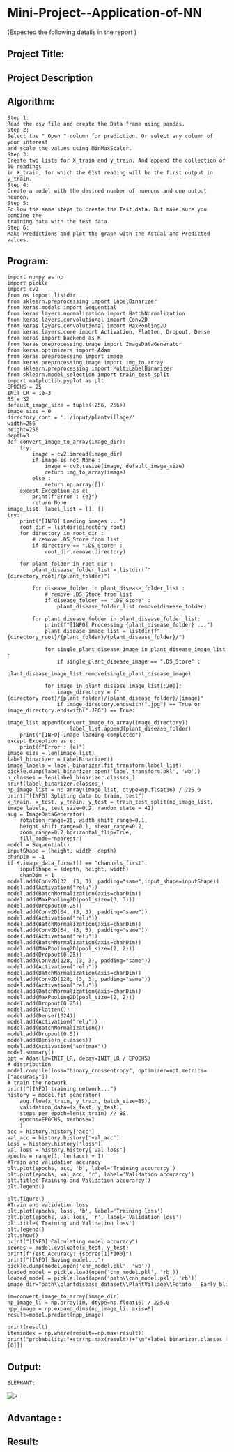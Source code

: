 # Mini-Project--Application-of-NN


(Expected the following details in the report )
## Project Title:
## Project Description 
## Algorithm:
    Step 1:
    Read the csv file and create the Data frame using pandas.
    Step 2:
    Select the " Open " column for prediction. Or select any column of your interest
    and scale the values using MinMaxScaler.
    Step 3:
    Create two lists for X_train and y_train. And append the collection of 60 readings
    in X_train, for which the 61st reading will be the first output in y_train.
    Step 4:
    Create a model with the desired number of nuerons and one output neuron.
    Step 5:
    Follow the same steps to create the Test data. But make sure you combine the
    training data with the test data.
    Step 6:
    Make Predictions and plot the graph with the Actual and Predicted values.

## Program:

    import numpy as np
    import pickle
    import cv2
    from os import listdir
    from sklearn.preprocessing import LabelBinarizer
    from keras.models import Sequential
    from keras.layers.normalization import BatchNormalization
    from keras.layers.convolutional import Conv2D
    from keras.layers.convolutional import MaxPooling2D
    from keras.layers.core import Activation, Flatten, Dropout, Dense
    from keras import backend as K
    from keras.preprocessing.image import ImageDataGenerator
    from keras.optimizers import Adam
    from keras.preprocessing import image
    from keras.preprocessing.image import img_to_array
    from sklearn.preprocessing import MultiLabelBinarizer
    from sklearn.model_selection import train_test_split
    import matplotlib.pyplot as plt
    EPOCHS = 25
    INIT_LR = 1e-3
    BS = 32
    default_image_size = tuple((256, 256))
    image_size = 0
    directory_root = '../input/plantvillage/'
    width=256
    height=256
    depth=3
    def convert_image_to_array(image_dir):
        try:
            image = cv2.imread(image_dir)
            if image is not None :
                image = cv2.resize(image, default_image_size)   
                return img_to_array(image)
            else :
                return np.array([])
        except Exception as e:
            print(f"Error : {e}")
            return None
    image_list, label_list = [], []
    try:
        print("[INFO] Loading images ...")
        root_dir = listdir(directory_root)
        for directory in root_dir :
            # remove .DS_Store from list
            if directory == ".DS_Store" :
                root_dir.remove(directory)

        for plant_folder in root_dir :
            plant_disease_folder_list = listdir(f"{directory_root}/{plant_folder}")

            for disease_folder in plant_disease_folder_list :
                # remove .DS_Store from list
                if disease_folder == ".DS_Store" :
                    plant_disease_folder_list.remove(disease_folder)

            for plant_disease_folder in plant_disease_folder_list:
                print(f"[INFO] Processing {plant_disease_folder} ...")
                plant_disease_image_list = listdir(f"{directory_root}/{plant_folder}/{plant_disease_folder}/")

                for single_plant_disease_image in plant_disease_image_list :
                    if single_plant_disease_image == ".DS_Store" :
                        plant_disease_image_list.remove(single_plant_disease_image)

                for image in plant_disease_image_list[:200]:
                    image_directory = f"{directory_root}/{plant_folder}/{plant_disease_folder}/{image}"
                    if image_directory.endswith(".jpg") == True or image_directory.endswith(".JPG") == True:
                        image_list.append(convert_image_to_array(image_directory))
                        label_list.append(plant_disease_folder)
        print("[INFO] Image loading completed")  
    except Exception as e:
        print(f"Error : {e}")
    image_size = len(image_list)
    label_binarizer = LabelBinarizer()
    image_labels = label_binarizer.fit_transform(label_list)
    pickle.dump(label_binarizer,open('label_transform.pkl', 'wb'))
    n_classes = len(label_binarizer.classes_)
    print(label_binarizer.classes_)
    np_image_list = np.array(image_list, dtype=np.float16) / 225.0
    print("[INFO] Spliting data to train, test")
    x_train, x_test, y_train, y_test = train_test_split(np_image_list, image_labels, test_size=0.2, random_state = 42) 
    aug = ImageDataGenerator(
        rotation_range=25, width_shift_range=0.1,
        height_shift_range=0.1, shear_range=0.2, 
        zoom_range=0.2,horizontal_flip=True, 
        fill_mode="nearest")
    model = Sequential()
    inputShape = (height, width, depth)
    chanDim = -1
    if K.image_data_format() == "channels_first":
        inputShape = (depth, height, width)
        chanDim = 1
    model.add(Conv2D(32, (3, 3), padding="same",input_shape=inputShape))
    model.add(Activation("relu"))
    model.add(BatchNormalization(axis=chanDim))
    model.add(MaxPooling2D(pool_size=(3, 3)))
    model.add(Dropout(0.25))
    model.add(Conv2D(64, (3, 3), padding="same"))
    model.add(Activation("relu"))
    model.add(BatchNormalization(axis=chanDim))
    model.add(Conv2D(64, (3, 3), padding="same"))
    model.add(Activation("relu"))
    model.add(BatchNormalization(axis=chanDim))
    model.add(MaxPooling2D(pool_size=(2, 2)))
    model.add(Dropout(0.25))
    model.add(Conv2D(128, (3, 3), padding="same"))
    model.add(Activation("relu"))
    model.add(BatchNormalization(axis=chanDim))
    model.add(Conv2D(128, (3, 3), padding="same"))
    model.add(Activation("relu"))
    model.add(BatchNormalization(axis=chanDim))
    model.add(MaxPooling2D(pool_size=(2, 2)))
    model.add(Dropout(0.25))
    model.add(Flatten())
    model.add(Dense(1024))
    model.add(Activation("relu"))
    model.add(BatchNormalization())
    model.add(Dropout(0.5))
    model.add(Dense(n_classes))
    model.add(Activation("softmax"))
    model.summary()
    opt = Adam(lr=INIT_LR, decay=INIT_LR / EPOCHS)
    # distribution
    model.compile(loss="binary_crossentropy", optimizer=opt,metrics=["accuracy"])
    # train the network
    print("[INFO] training network...")
    history = model.fit_generator(
        aug.flow(x_train, y_train, batch_size=BS),
        validation_data=(x_test, y_test),
        steps_per_epoch=len(x_train) // BS,
        epochs=EPOCHS, verbose=1
        )
    acc = history.history['acc']
    val_acc = history.history['val_acc']
    loss = history.history['loss']
    val_loss = history.history['val_loss']
    epochs = range(1, len(acc) + 1)
    #Train and validation accuracy
    plt.plot(epochs, acc, 'b', label='Training accurarcy')
    plt.plot(epochs, val_acc, 'r', label='Validation accurarcy')
    plt.title('Training and Validation accurarcy')
    plt.legend()

    plt.figure()
    #Train and validation loss
    plt.plot(epochs, loss, 'b', label='Training loss')
    plt.plot(epochs, val_loss, 'r', label='Validation loss')
    plt.title('Training and Validation loss')
    plt.legend()
    plt.show()
    print("[INFO] Calculating model accuracy")
    scores = model.evaluate(x_test, y_test)
    print(f"Test Accuracy: {scores[1]*100}")
    print("[INFO] Saving model...")
    pickle.dump(model,open('cnn_model.pkl', 'wb'))
    loaded_model = pickle.load(open('cnn_model.pkl', 'rb'))
    loaded_model = pickle.load(open('path\\cnn_model.pkl', 'rb'))
    image_dir="path\\plantdisease_dataset\\PlantVillage\\Potato___Early_blight"

    im=convert_image_to_array(image_dir)
    np_image_li = np.array(im, dtype=np.float16) / 225.0
    npp_image = np.expand_dims(np_image_li, axis=0)
    result=model.predict(npp_image)

    print(result)
    itemindex = np.where(result==np.max(result))
    print("probability:"+str(np.max(result))+"\n"+label_binarizer.classes_[itemindex[1][0]])



## Output:
    ELEPHANT:
  ![a](https://user-images.githubusercontent.com/83326978/205448426-7ec21d59-14ce-438d-976c-c30cb9e1db08.png)
  

## Advantage :
## Result:
